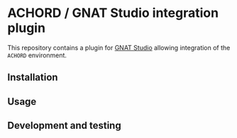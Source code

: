 # ACHORD / GNAT Studio integration plugin

This repository contains a plugin for [GNAT Studio](https://www.adacore.com/gnatpro/toolsuite/gnatstudio) allowing integration of the `ACHORD` environment.

## Installation

## Usage

## Development and testing